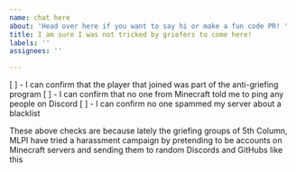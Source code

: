 ```yaml
---
name: chat here
about: 'Head over here if you want to say hi or make a fun code PR! '
title: I am sure I was not tricked by griefers to come here!
labels: ''
assignees: ''

---
```


[ ] - I can confirm that the player that joined was part of the anti-griefing program
[ ] - I can confirm that no one from Minecraft told me to ping any people on Discord
[ ] - I can confirm no one spammed my server about a blacklist

These above checks are because lately the griefing groups of 5th Column, MLPI have tried a harassment campaign by pretending to be accounts on Minecraft servers and sending them to random Discords and GitHubs like this

